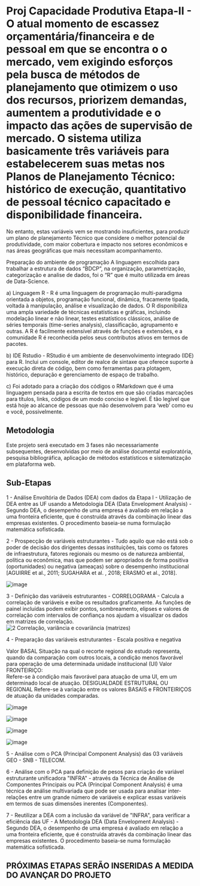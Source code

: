 # Proj Capacidade Produtiva Etapa-II - O atual momento de escassez orçamentária/financeira e de pessoal em que se encontra o o mercado, vem exigindo esforços pela busca de métodos de planejamento que otimizem o uso dos recursos, priorizem demandas, aumentem a produtividade e o impacto das ações de supervisão de mercado. O sistema utiliza basicamente três variáveis para estabelecerem suas metas nos Planos de Planejamento Técnico: histórico de execução, quantitativo de pessoal técnico capacitado e disponibilidade financeira.
No entanto, estas variáveis vem se mostrando insuficientes, para produzir um plano de planejamento Técnico que considere o melhor potencial de produtividade, com maior cobertura e impacto nos setores econômicos e nas áreas geográficas que mais necessitam acompanhamento.

Preparação do ambiente de programação
A linguagem escolhida para trabalhar a estrutura de dados “BDCP”, na organização, parametrização, categorização e analise de dados, foi o “R” que é muito utilizada em áreas de Data-Science.

a) Linguagem R - R é uma linguagem de programação multi-paradigma orientada a objetos, programação funcional, dinâmica, fracamente tipada, voltada à manipulação, análise e visualização de dados. O R disponibiliza uma ampla variedade de técnicas estatísticas e gráficas, incluindo modelação linear e não linear, testes estatísticos clássicos, análise de séries temporais (time-series analysis), classificação, agrupamento e outras. A R é facilmente extensível através de funções e extensões, e a comunidade R é reconhecida pelos seus contributos ativos em termos de pacotes.

b) IDE Rstudio - RStudio é um ambiente de desenvolvimento integrado (IDE) para R. Inclui um console, editor de realce de sintaxe que oferece suporte à execução direta de código, bem como ferramentas para plotagem, histórico, depuração e gerenciamento de espaço de trabalho.

c) Foi adotado para a criação dos códigos o RMarkdown que é uma linguagem pensada para a escrita de textos em que são criadas marcações para títulos, links, códigos de um modo conciso e legível. É tão legível que está hoje ao alcance de pessoas que não desenvolvem para ‘web’ como eu e você, possivelmente.

## Metodologia
Este projeto será executado em 3 fases não necessariamente subsequentes, desenvolvidas por meio de análise documental exploratória, pesquisa bibliográfica, aplicação de métodos estatísticos e sistematização em plataforma web.

## Sub-Etapas

1 - Análise Envoltória de Dados (DEA) com dados da Etapa I - Utilização de DEA entre as UF usando a Metodologia DEA (Data Envelopment Analysis) - Segundo DEA, o desempenho de uma empresa é avaliado em relação a uma fronteira eficiente, que é construída através da combinação linear das empresas existentes. O procedimento baseia-se numa formulação matemática sofisticada.

2 - Prospecção de variáveis estruturantes - Tudo aquilo que não está sob o poder de decisão dos dirigentes dessas instituições, tais como os fatores de infraestrutura, fatores regionais ou mesmo os de natureza ambiental, política ou econômica, mas que podem ser apropriados de forma positiva (oportunidades) ou negativa (ameaças) sobre o desempenho institucional [AGUIRRE et al., 2011; SUGAHARA et al. , 2018; ERASMO et al., 2018].

![image](https://user-images.githubusercontent.com/66335171/169878897-3091c940-8be9-4f83-9f54-a5f9a2891a7e.png)

3 - Definição das variáveis estruturantes - CORRELOGRAMA  - Calcula a correlação de variáveis e exibe os resultados graficamente. As funções de painel incluídas podem exibir pontos, sombreamento, elipses e valores de correlação com intervalos de confiança nos ajudam a visualizar os dados em matrizes de correlação.
![2 Correlação, variância e covariância (matrizes)](https://user-images.githubusercontent.com/66335171/169882627-d01146cf-6aa3-4198-a6a2-eefb7b88a95a.png)

4 - Preparação das variáveis estruturantes - Escala positiva e negativa

Valor BASAL
	Situação na qual o recorte regional do estudo representa, quando da comparação com outros locais, a condição menos favorável para operação de uma determinada unidade institucional (UI)
Valor FRONTEIRIÇO:  
	Refere-se à condição mais favorável para atuação de uma UI, em um determinado local de atuação.
DESIGUALDADE ESTRUTURAL OU REGIONAL
	Refere-se à variação entre os valores BASAIS e FRONTEIRIÇOS de atuação da unidades comparadas.

![image](https://user-images.githubusercontent.com/66335171/169878785-4837af58-779a-4a04-9b33-54c7fd5a1aed.png)

![image](https://user-images.githubusercontent.com/66335171/169879028-faa4ee5b-b3bc-4779-a074-dc5f2df2f4ae.png)

![image](https://user-images.githubusercontent.com/66335171/169879187-f39dca05-2423-45ee-b5bb-5a812d444afe.png)

![image](https://user-images.githubusercontent.com/66335171/169879606-960d2ca1-590b-4307-98d0-20a5ae3d1a2f.png)

5 - Análise com o PCA (Principal Component Analysis) das 03 variáveis GEO - SNB - TELECOM.

6 - Análise com o PCA para definição de pesos para criação de variável estruturante unificadora  "INFRA" - através da Técnica de Análise de Componentes Principais ou PCA (Principal Component Analysis) é uma técnica de análise multivariada que pode ser usada para analisar inter-relações entre um grande número de variáveis e explicar essas variáveis em termos de suas dimensões inerentes (Componentes).

7 - Reutilizar a DEA com a inclusão da variável de "INFRA", para verificar a eficiência das UF - A Metodologia DEA (Data Envelopment Analysis) - Segundo DEA, o desempenho de uma empresa é avaliado em relação a uma fronteira eficiente, que é construída através da combinação linear das empresas existentes. O procedimento baseia-se numa formulação matemática sofisticada.

## PRÓXIMAS ETAPAS SERÃO INSERIDAS A MEDIDA DO AVANÇAR DO PROJETO

